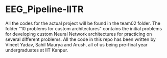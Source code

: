# EEG_Pipeline-IITR
All the codes for the actual project will be found in the team02 folder.
The folder "10 problems for custom architectures" contains the initial problems for developing custom Neural Network architectures for practicing on several different problems.
All the code in this repo has been written by Vineet Yadav, Sahil Maurya and Arush, all of us being pre-final year undergraduates at IIT Kanpur.
